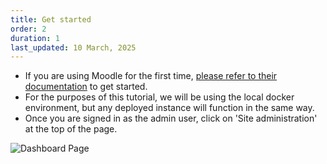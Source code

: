```yaml
---
title: Get started
order: 2
duration: 1
last_updated: 10 March, 2025
---
```


* If you are using Moodle for the first time, [please refer to their documentation](https://moodledev.io/general/development/gettingstarted#a-quick-start-to-moodle-development) to get started.
* For the purposes of this tutorial, we will be using the local docker environment, but any deployed instance will 
  function in the same way.
* Once you are signed in as the admin user, click on 'Site administration' at the top of the page.  

![Dashboard Page](/assets/images/set-up-moodle-via-aaf-authn/dashboard-page.png)

